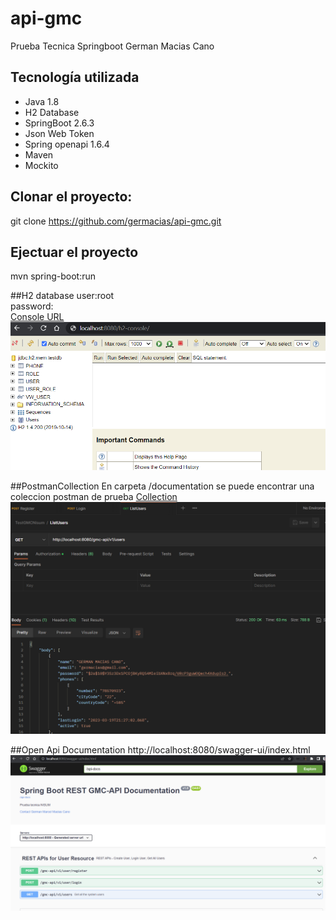 # api-gmc
Prueba Tecnica Springboot German Macias Cano

## Tecnología utilizada

- Java 1.8
- H2 Database
- SpringBoot 2.6.3
- Json Web Token
- Spring openapi 1.6.4
- Maven
- Mockito

## Clonar el proyecto:
git clone https://github.com/germacias/api-gmc.git

## Ejectuar el proyecto
mvn spring-boot:run

##H2 database
user:root <br>
password: <br>
[Console URL](http://localhost:8080/h2-console)
![image](https://github.com/germacias/api-gmc/blob/main/documentation/img/h2.png?raw=true)

##PostmanCollection
En carpeta /documentation se puede encontrar una coleccion postman de prueba
[Collection](https://github.com/germacias/api-gmc/blob/main/documentation/TestGMCNisum.postman_collection.json)
![image](https://github.com/germacias/api-gmc/blob/main/documentation/img/postman.png?raw=true)

##Open Api Documentation
http://localhost:8080/swagger-ui/index.html
![image](https://github.com/germacias/api-gmc/blob/main/documentation/img/swagger.png?raw=true)







